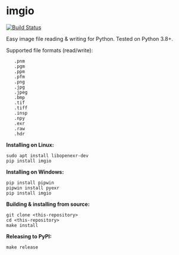 # imgio

[![Build Status](https://travis-ci.com/toaarnio/imgio.svg?branch=master)](https://travis-ci.com/github/toaarnio/imgio)

Easy image file reading &amp; writing for Python. Tested on Python 3.8+.

Supported file formats (read/write):

```
   .pnm
   .pgm
   .ppm
   .pfm
   .png
   .jpg
   .jpeg
   .bmp
   .tif
   .tiff
   .insp
   .npy
   .exr
   .raw
   .hdr
```

**Installing on Linux:**
```
sudo apt install libopenexr-dev
pip install imgio
```

**Installing on Windows:**
```
pip install pipwin
pipwin install pyexr
pip install imgio
```

**Building & installing from source:**
```
git clone <this-repository>
cd <this-repository>
make install
```

**Releasing to PyPI:**
```
make release
```
